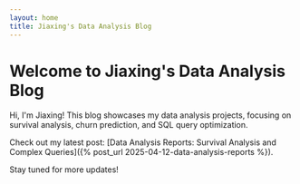 ```yaml
---
layout: home
title: Jiaxing's Data Analysis Blog
---
```


# Welcome to Jiaxing's Data Analysis Blog

Hi, I'm Jiaxing! This blog showcases my data analysis projects, focusing on survival analysis, churn prediction, and SQL query optimization.

Check out my latest post: [Data Analysis Reports: Survival Analysis and Complex Queries]({% post_url 2025-04-12-data-analysis-reports %}).

Stay tuned for more updates!
